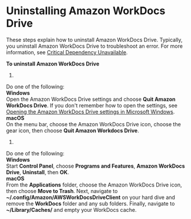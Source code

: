 # Uninstalling Amazon WorkDocs Drive<a name="uninstall"></a>

These steps explain how to uninstall Amazon WorkDocs Drive\. Typically, you uninstall Amazon WorkDocs Drive to troubleshoot an error\. For more information, see [Critical Dependency Unavailable](drive_troubleshoot.md#critical)\.

**To uninstall Amazon WorkDocs Drive**

1. 

   Do one of the following:  
**Windows**  
Open the Amazon WorkDocs Drive settings and choose **Quit Amazon WorkDocs Drive**\. If you don't remember how to open the settings, see [Opening the Amazon WorkDocs Drive settings in Microsoft Windows](open-wdd-settings.md)\.   
**macOS**  
On the menu bar, choose the Amazon WorkDocs Drive icon, choose the gear icon, then choose **Quit Amazon Workdocs Drive**\.

1. 

   Do one of the following:  
**Windows**  
Start **Control Panel**, choose **Programs and Features**, **Amazon WorkDocs Drive**, **Uninstall**, then **OK**\.  
**macOS**  
From the **Applications** folder, choose the Amazon WorkDocs Drive icon, then choose **Move to Trash**\. Next, navigate to **\~/\.config/Amazon/AWSWorkDocsDriveClient** on your hard dive and remove the **WorkDocs** folder and any sub folders\. Finally, navigate to **\~/Library/Caches/** and empty your WorkDocs cache\.